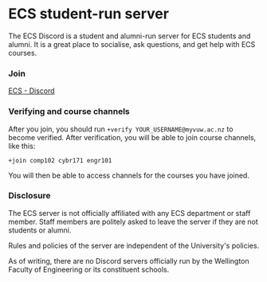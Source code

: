 # ECS student-run server

The ECS Discord is a student and alumni-run server for ECS students and alumni. It is a great place to socialise, ask questions, and get help with ECS courses.


### Join
[ECS - Discord](https://discord.gg/GPtvtK4)

### Verifying and course channels
After you join, you should run `+verify YOUR_USERNAME@myvuw.ac.nz` to become verified. After verification, you will be able to join course channels, like this:
```
+join comp102 cybr171 engr101
```

You will then be able to access channels for the courses you have joined.

### Disclosure
The ECS server is not officially affiliated with any ECS department or staff member. Staff members are politely asked to leave the server if they are not students or alumni.

Rules and policies of the server are independent of the University's policies.

As of writing, there are no Discord servers officially run by the Wellington Faculty of Engineering or its constituent schools.